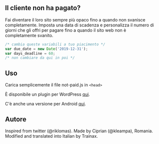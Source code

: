 ## Il cliente non ha pagato?

Fai diventare il loro sito sempre più opaco fino a quando non svanisce completamente. Imposta una data di scadenza e personalizza il numero di giorni che gli offri per pagare fino a quando il sito web non è completamente svanito.


```javascript
/* cambia queste variabili a tuo piacimento */
var due_date = new Date('2019-12-31');
var days_deadline = 60;
/* non cambiare da qui in poi */
```

## Uso
Carica semplicemente il file not-paid.js in ```<head>```

È disponibile un plugin per WordPress [qui](https://github.com/SurfEdge/not-paid-wp).

C'è anche una versione per Android [qui](https://github.com/theapache64/faded).

## Autore

Inspired from twitter (@riklomas). Made by Ciprian (@kleampa), Romania. Modified and translated into Italian by Trainax.
